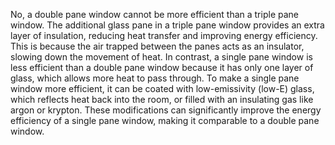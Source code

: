 No, a double pane window cannot be more efficient than a triple pane window. The additional glass pane in a triple pane window provides an extra layer of insulation, reducing heat transfer and improving energy efficiency. This is because the air trapped between the panes acts as an insulator, slowing down the movement of heat. In contrast, a single pane window is less efficient than a double pane window because it has only one layer of glass, which allows more heat to pass through. To make a single pane window more efficient, it can be coated with low-emissivity (low-E) glass, which reflects heat back into the room, or filled with an insulating gas like argon or krypton. These modifications can significantly improve the energy efficiency of a single pane window, making it comparable to a double pane window.